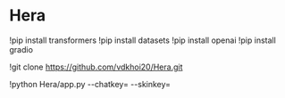 # Hera

!pip install transformers
!pip install datasets
!pip install openai
!pip install gradio


!git clone https://github.com/vdkhoi20/Hera.git

!python Hera/app.py --chatkey= --skinkey=

